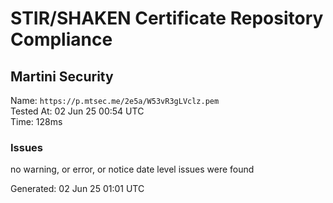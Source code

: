 # STIR/SHAKEN Certificate Repository Compliance

## Martini Security

Name: `https://p.mtsec.me/2e5a/W53vR3gLVclz.pem`\
Tested At: 02 Jun 25 00:54 UTC\
Time: 128ms

### Issues

no warning, or error, or notice date level issues were found

Generated: 02 Jun 25 01:01 UTC